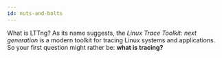 ```yaml
---
id: nuts-and-bolts
---
```


What is LTTng? As its name suggests, the
_Linux Trace Toolkit: next generation_ is a modern toolkit for
tracing Linux systems and applications. So your first question might
rather be: **what is tracing?**
